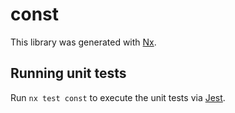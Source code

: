 # const

This library was generated with [Nx](https://nx.dev).

## Running unit tests

Run `nx test const` to execute the unit tests via [Jest](https://jestjs.io).
